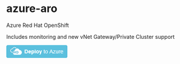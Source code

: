 # azure-aro
Azure Red Hat OpenShift

Includes monitoring and new vNet Gateway/Private Cluster support

<a href="https://portal.azure.com/#create/Microsoft.Template/uri/https%3A%2F%2Fraw.githubusercontent.com%2Fjmo808%2fazure-aro%2fmaster%2Faro-deploy-w-monitoring.json" target="_blank">
  
<img src="https://raw.githubusercontent.com/Azure/azure-quickstart-templates/master/1-CONTRIBUTION-GUIDE/images/deploytoazure.png"/>
</a>
